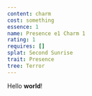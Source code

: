 ```yaml
---
content: charm
cost: something
essence: 1
name: Presence e1 Charm 1
rating: 1
requires: []
splat: Second Sunrise
trait: Presence
tree: Terror
---
```


Hello **world**!
